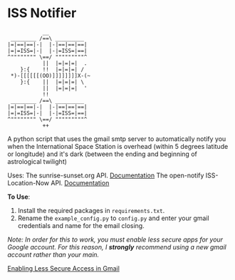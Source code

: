 # ISS Notifier

               __
     ________ /==\ _________
    |=|==|==|-|  |-|==|==|==|
    |=|=ISS=|-|  |-|=ISS=|==|
    ^"""""""" \==/ """""""""^
               ||  |=|=|=|  .
        }:{    !!  |=|=|=| /
     *)-[[[[[[(OO)]]]]]]]]X-(~
        }:{    ||  |=|=|=| \
               ||  |=|=|=|  '
               !!
     ________ /==\ _________
    |=|==|==|-|  |-|==|==|==|
    |=|=ISS=|-|  |-|=ISS=|==|
    ^"""""""" \==/ """""""""^
               ++


A python script that uses the gmail smtp server to automatically notify you when the International Space Station is 
overhead (within 5 degrees latitude or longitude) and it's dark (between the ending and beginning of astrological 
twilight)

Uses:
The sunrise-sunset.org API. [Documentation](https://sunrise-sunset.org/api)
The open-notify ISS-Location-Now API. [Documentation](http://open-notify.org/Open-Notify-API/ISS-Location-Now/)

**To Use**: 
1. Install the required packages in `requirements.txt`.
2. Rename the `example_config.py` to `config.py` and enter your gmail credentials and name for the email closing.

*Note: In order for this to work, you must enable less secure apps for your Google account. For this reason, I **strongly** recommend using a new gmail
account rather than your main.*

[Enabling Less Secure Access in Gmail](https://bytexd.com/less-secure-apps-gmail/)